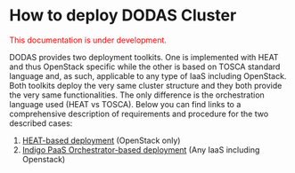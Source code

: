 
# How to deploy DODAS Cluster
<span style="color:red"> This documentation is under development. </span>

DODAS provides two deployment toolkits. One is implemented with HEAT and thus OpenStack specific while the other is based on TOSCA standard language and, as such, applicable to any type of IaaS including OpenStack.
Both toolkits deploy the very same cluster structure and they both provide the very same functionalities. The only difference is the orchestration language used (HEAT vs TOSCA). Below you can find links to a comprehensive description of requirements and procedure for the two described cases:
1. [HEAT-based deployment](HEAT.md) (OpenStack only)
2. [Indigo PaaS Orchestrator-based deployment](IM.md) (Any IaaS including Openstack) 


